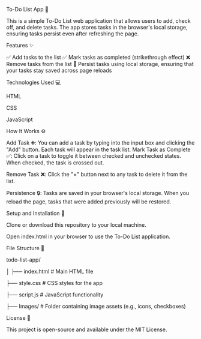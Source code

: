 To-Do List App 📝

This is a simple To-Do List web application that allows users to add, check off, and delete tasks. The app stores tasks in the browser's local storage, ensuring tasks persist even after refreshing the page.

Features ✨

✅ Add tasks to the list
✅ Mark tasks as completed (strikethrough effect)
❌ Remove tasks from the list
💾 Persist tasks using local storage, ensuring that your tasks stay saved across page reloads

Technologies Used 💻

HTML

CSS

JavaScript


How It Works ⚙️

Add Task ➕: You can add a task by typing into the input box and clicking the "Add" button. Each task will appear in the task list.
Mark Task as Complete ✅: Click on a task to toggle it between checked and unchecked states. When checked, the task is crossed out.

Remove Task ❌: Click the "×" button next to any task to delete it from the list.

Persistence 🔒: Tasks are saved in your browser's local storage. When you reload the page, tasks that were added previously will be restored.

Setup and Installation 🚀

Clone or download this repository to your local machine.

Open index.html in your browser to use the To-Do List application.

File Structure 📂

todo-list-app/

│
├── index.html        # Main HTML file

├── style.css         # CSS styles for the app

├── script.js         # JavaScript
functionality

├── Images/           # Folder containing image assets (e.g., icons, checkboxes)

License 📜

This project is open-source and available under the MIT License.